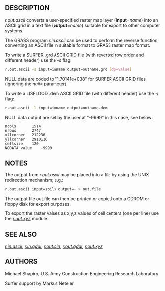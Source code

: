 ## DESCRIPTION

*r.out.ascii* converts a user-specified raster map layer
(**input**=*name*) into an ASCII grid in a text file (**output**=*name*)
suitable for export to other computer systems.

The GRASS program *[r.in.ascii](r.in.ascii.md)* can be used to perform
the reverse function, converting an ASCII file in suitable format to
GRASS raster map format.

To write a SURFER .grd ASCII GRID file (with reverted row order and
different header) use the *-s* flag:

```sh
r.out.ascii -s input=inname output=outname.grd [dp=value]
```

NULL data are coded to \"1.70141e+038\" for SURFER ASCII GRID files
(ignoring the *null=* parameter).

To write a LISFLOOD .dem ASCII GRID file (with different header) use the
*-l* flag:

```sh
r.out.ascii -l input=inname output=outname.dem
```

NULL data output are set by the user at \"-9999\" in this case, see
below:

```text
ncols       1514
nrows       2747
xllcorner   212236
yllcorner   2910116
cellsize    120
NODATA_value    -9999
```

## NOTES

The output from *r.out.ascii* may be placed into a file by using the
UNIX redirection mechanism; e.g.:

```sh
r.out.ascii input=soils output=- > out.file
```

The output file out.file can then be printed or copied onto a CDROM or
floppy disk for export purposes.

To export the raster values as x,y,z values of cell centers (one per
line) use the *[r.out.xyz](r.out.xyz.md)* module.

## SEE ALSO

*[r.in.ascii](r.in.ascii.md), [r.in.gdal](r.in.gdal.md),
[r.out.bin](r.out.bin.md), [r.out.gdal](r.out.gdal.md),
[r.out.xyz](r.out.xyz.md)*

## AUTHORS

Michael Shapiro, U.S. Army Construction Engineering Research Laboratory

Surfer support by Markus Neteler

